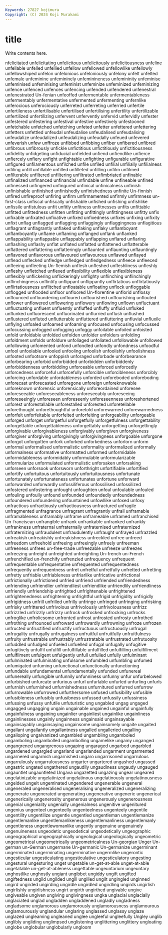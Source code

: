 ```yaml
---
Keywords: 27827 kojimura
Copyright: (C) 2024 Koji Murakami
---
```


# title

Write contents here.



nfelicitated unfelicitating unfelicitous unfelicitously unfelicitousness unfeline unfellable unfelled
unfellied unfellow unfellowed unfellowlike unfellowly unfellowshiped unfelon unfelonious unfeloniously unfelony
unfelt unfelted unfemale unfeminine unfemininely unfeminineness unfemininity unfeminise unfeminised unfeminising
unfeminist unfeminize unfeminized unfeminizing unfence unfenced unfences unfencing unfended unfendered
unfenestral unfenestrated Un-fenian unfeoffed unfermentable unfermentableness unfermentably unfermentative unfermented unfermenting
unfernlike unferocious unferociously unferreted unferreting unferried unfertile unfertileness unfertilisable unfertilised
unfertilising unfertility unfertilizable unfertilized unfertilizing unfervent unfervently unfervid unfervidly unfester
unfestered unfestering unfestival unfestive unfestively unfestooned unfetchable unfetched unfetching unfeted
unfetter unfettered unfettering unfetters unfettled unfeudal unfeudalise unfeudalised unfeudalising unfeudalize
unfeudalized unfeudalizing unfeudally unfeued unfevered unfeverish unfew unffroze unfibbed unfibbing
unfiber unfibered unfibred unfibrous unfibrously unfickle unfictitious unfictitiously unfictitiousness unfidelity
unfidgeting unfiducial unfielded unfiend unfiendlike unfierce unfiercely unfiery unfight unfightable
unfighting unfigurable unfigurative unfigured unfilamentous unfilched unfile unfiled unfilial unfilially
unfilialness unfiling unfill unfillable unfilled unfilleted unfilling unfilm unfilmed unfilterable
unfiltered unfiltering unfiltrated unfimbriated unfinable unfinalized unfinanced unfinancial unfindable unfine
unfineable unfined unfinessed unfingered unfingured unfinical unfinicalness unfinish unfinishable unfinished
unfinishedly unfinishedness unfinite Un-finnish unfired unfireproof unfiring unfirm unfirmamented unfirmly
unfirmness un-first-class unfiscal unfiscally unfishable unfished unfishing unfishlike unfissile unfistulous
unfit unfitly unfitness unfitnesses unfits unfittable unfitted unfittedness unfitten unfitting
unfittingly unfittingness unfitty unfix unfixable unfixated unfixative unfixed unfixedness unfixes
unfixing unfixity unfixt unflag unflagged unflagging unflaggingly unflaggingness unflagitious unflagrant
unflagrantly unflaked unflaking unflaky unflamboyant unflamboyantly unflame unflaming unflanged unflank
unflanked unflappability unflappable unflappably unflapping unflared unflaring unflashing unflashy unflat
unflated unflatted unflattened unflatterable unflattered unflattering unflatteringly unflaunted unflaunting unflauntingly
unflavored unflavorous unflavoured unflavourous unflawed unflayed unflead unflecked unfledge unfledged
unfledgedness unfleece unfleeced unfleeing unfleeting Un-flemish unflesh unfleshed unfleshliness unfleshly
unfleshy unfletched unflexed unflexibility unflexible unflexibleness unflexibly unflickering unflickeringly unflighty
unflinching unflinchingly unflinchingness unflintify unflippant unflippantly unflirtatious unflirtatiously unflirtatiousness unflitched
unfloatable unfloating unflock unfloggable unflogged unflooded unfloor unfloored Un-florentine unflorid
unflossy unflounced unfloundering unfloured unflourished unflourishing unflouted unflower unflowered unflowering
unflowery unflowing unflown unfluctuant unfluctuating unfluent unfluently unfluffed unfluffy unfluid
unfluked unflunked unfluorescent unfluorinated unflurried unflush unflushed unflustered unfluted unflutterable
unfluttered unfluttering unfluvial unfluxile unflying unfoaled unfoamed unfoaming unfocused unfocusing
unfocussed unfocussing unfogged unfogging unfoggy unfoilable unfoiled unfoisted unfold unfoldable
unfolded unfolden unfolder unfolders unfolding unfoldment unfolds unfoldure unfoliaged unfoliated
unfollowable unfollowed unfollowing unfomented unfond unfondled unfondly unfondness unfoodful unfool
unfoolable unfooled unfooling unfoolish unfoolishly unfoolishness unfooted unfootsore unfoppish unforaged
unforbade unforbearance unforbearing unforbid unforbidded unforbidden unforbiddenly unforbiddenness unforbidding unforceable
unforced unforcedly unforcedness unforceful unforcefully unforcible unforcibleness unforcibly unforcing unfordable
unfordableness unforded unforeboded unforeboding unforecast unforecasted unforegone unforeign unforeknowable unforeknown
unforensic unforensically unforeordained unforesee unforeseeable unforeseeableness unforeseeably unforeseeing unforeseeingly unforeseen
unforeseenly unforeseenness unforeshortened unforest unforestallable unforestalled unforested unforetellable unforethought unforethoughtful
unforetold unforewarned unforewarnedness unforfeit unforfeitable unforfeited unforfeiting unforgeability unforgeable unforged
unforget unforgetful unforgetfully unforgetfulness unforgettability unforgettable unforgettableness unforgettably unforgetting unforgettingly
unforgivable unforgivableness unforgivably unforgiven unforgiveness unforgiver unforgiving unforgivingly unforgivingness unforgoable
unforgone unforgot unforgotten unfork unforked unforkedness unforlorn unform unformal unformalised
unformalistic unformality unformalized unformally unformalness unformative unformatted unformed unformidable unformidableness
unformidably unformulable unformularizable unformularize unformulated unformulistic unforsaken unforsaking unforseen unforsook
unforsworn unforthright unfortifiable unfortified unfortify unfortuitous unfortuitously unfortuitousness unfortunate unfortunately
unfortunateness unfortunates unfortune unforward unforwarded unforwardly unfossiliferous unfossilised unfossilized unfostered
unfostering unfought unfoughten unfoul unfoulable unfouled unfouling unfoully unfound unfounded
unfoundedly unfoundedness unfoundered unfoundering unfountained unfowllike unfoxed unfoxy unfractious unfractiously
unfractiousness unfractured unfragile unfragmented unfragrance unfragrant unfragrantly unfrail unframable unframableness
unframably unframe unframeable unframed unfranchised Un-franciscan unfrangible unfrank unfrankable unfranked
unfrankly unfrankness unfraternal unfraternally unfraternised unfraternized unfraternizing unfraudulent unfraudulently unfraught
unfrayed unfrazzled unfreakish unfreakishly unfreakishness unfreckled unfree unfreed unfreedom unfreehold
unfreeing unfreeingly unfreely unfreeman unfreeness unfrees un-free-trade unfreezable unfreeze unfreezes
unfreezing unfreight unfreighted unfreighting Un-french un-French unfrenchified un-frenchify unfrenzied unfrequency
unfrequent unfrequentable unfrequentative unfrequented unfrequentedness unfrequently unfrequentness unfret unfretful unfretfully
unfretted unfretting unfretty unfriable unfriableness unfriarlike unfricative unfrictional unfrictionally unfrictioned
unfried unfriend unfriended unfriendedness unfriending unfriendlier unfriendliest unfriendlike unfriendlily unfriendliness
unfriendly unfriendship unfrighted unfrightenable unfrightened unfrightenedness unfrightening unfrightful unfrigid unfrigidity
unfrigidly unfrigidness unfrill unfrilled unfrilly unfringe unfringed unfringing unfrisking unfrisky
unfrittered unfrivolous unfrivolously unfrivolousness unfrizz unfrizzled unfrizzly unfrizzy unfrock unfrocked
unfrocking unfrocks unfroglike unfrolicsome unfronted unfrost unfrosted unfrosty unfrothed unfrothing
unfrounced unfroward unfrowardly unfrowning unfroze unfrozen unfructed unfructified unfructify unfructuous
unfructuously unfrugal unfrugality unfrugally unfrugalness unfruitful unfruitfully unfruitfulness unfruity unfrustrable
unfrustrably unfrustratable unfrustrated unfrutuosity unfuddled unfudged unfueled unfuelled unfugal unfugally
unfugitive unfugitively unfulfil unfulfill unfulfillable unfulfilled unfulfilling unfulfillment unfulfilment unfulgent
unfulgently unfull unfulled unfully unfulminant unfulminated unfulminating unfulsome unfumbled unfumbling
unfumed unfumigated unfuming unfunctional unfunctionally unfunctioning unfundable unfundamental unfundamentally unfunded
unfunereal unfunereally unfungible unfunnily unfunniness unfunny unfur unfurbelowed unfurbished unfurcate
unfurious unfurl unfurlable unfurled unfurling unfurls unfurnish unfurnished unfurnishedness unfurnitured
unfurred unfurrow unfurrowable unfurrowed unfurthersome unfused unfusibility unfusible unfusibleness unfusibly
unfusibness unfussed unfussily unfussiness unfussing unfussy unfutile unfuturistic ung ungabled
ungag ungaged ungagged ungagging ungain ungainable ungained ungainful ungainfully ungainfulness
ungaining ungainlier ungainliest ungainlike ungainliness ungainlinesses ungainly ungainness ungainsaid ungainsayable
ungainsayably ungainsaying ungainsome ungainsomely ungaite ungaited ungallant ungallantly ungallantness ungalled
ungalleried ungalling ungalloping ungalvanized ungambled ungambling ungamboled ungamboling ungambolled ungambolling
ungamelike ungamy unganged ungangrened ungangrenous ungaping ungaraged ungarbed ungarbled ungardened
ungargled ungarland ungarlanded ungarment ungarmented ungarnered ungarnish ungarnished ungaro ungarrisoned
ungarrulous ungarrulously ungarrulousness ungarter ungartered ungashed ungassed ungastric ungated ungathered
ungaudily ungaudiness ungaudy ungauged ungauntlet ungauntleted Ungava ungazetted ungazing ungear
ungeared ungelatinizable ungelatinized ungelatinous ungelatinously ungelatinousness ungelded ungelt ungeminated ungendered
ungenerable ungeneral ungeneraled ungeneralised ungeneralising ungeneralized ungeneralizing ungenerate ungenerated ungenerating
ungenerative ungeneric ungenerical ungenerically ungenerosity ungenerous ungenerously ungenerousness ungenial ungeniality
ungenially ungenialness ungenitive ungenitured ungenius ungenteel ungenteelly ungenteelness ungenteely ungentile
ungentility ungentilize ungentle ungentled ungentleman ungentlemanize ungentlemanlike ungentlemanlikeness ungentlemanliness ungentlemanly
ungentleness ungentlewomanlike ungently ungenuine ungenuinely ungenuineness ungeodetic ungeodetical ungeodetically ungeographic
ungeographical ungeographically ungeological ungeologically ungeometric ungeometrical ungeometrically ungeometricalness Un-georgian Unger
Un-german un-German ungermane Un-germanic Un-germanize ungerminant ungerminated ungerminating ungerminative ungermlike
ungerontic ungesticular ungesticulating ungesticulative ungesticulatory ungesting ungestural ungesturing unget ungetable
un-get-at-able unget-at-able ungetatable un-get-at-ableness ungettable ungeuntarium ungeuntary unghostlike unghostly ungiant
ungibbet ungiddy ungift ungifted ungiftedness ungild ungilded ungill ungilled ungilt
ungingled unginned ungird ungirded ungirding ungirdle ungirdled ungirdling ungirds ungirlish
ungirlishly ungirlishness ungirt ungirth ungirthed ungivable ungive ungiveable ungiven ungiving
ungivingness ungka unglacial unglacially unglaciated unglad ungladden ungladdened ungladly ungladness
ungladsome unglamorous unglamorously unglamorousness unglamourous unglamourously unglandular unglaring unglassed unglassy
unglaze unglazed ungleaming ungleaned unglee ungleeful ungleefully Ungley unglib unglibly
ungliding unglimpsed unglistening unglittering unglittery ungloating unglobe unglobular unglobularly ungloom
